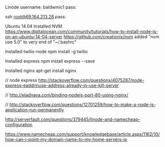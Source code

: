 
Linode
username: baldwmic1
pass: 

ssh root@69.164.213.28
pass:

Ubuntu 14.04
Installed NVM
https://www.digitalocean.com/community/tutorials/how-to-install-node-js-on-an-ubuntu-14-04-server
https://github.com/creationix/nvm
added "nvm use 5.0" to very end of "~/.bashrc"

Installed twilio-node
npm install -g twilio

Installed express
npm install express --save

Installed nginx
apt-get install nginx

// node express
http://stackoverflow.com/questions/4075287/node-express-eaddrinuse-address-already-in-use-kill-server

// 
http://eladnava.com/binding-nodejs-port-80-using-nginx/

//
http://stackoverflow.com/questions/12701259/how-to-make-a-node-js-application-run-permanently

http://serverfault.com/questions/379445/linode-and-namecheap-configuration

https://www.namecheap.com/support/knowledgebase/article.aspx/1162/10/how-can-i-point-my-domain-name-to-my-home-servers-ip

